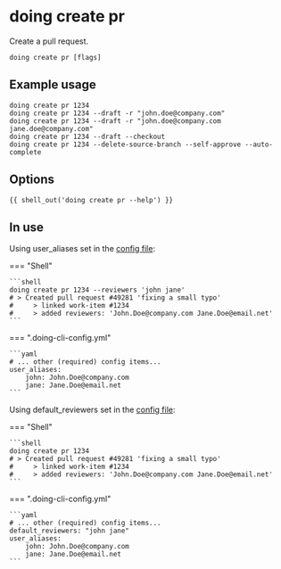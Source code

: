 # doing create pr

Create a pull request.

```shell
doing create pr [flags]
```

## Example usage

```shell
doing create pr 1234
doing create pr 1234 --draft -r "john.doe@company.com"
doing create pr 1234 --draft -r "john.doe@company.com jane.doe@company.com"
doing create pr 1234 --draft --checkout 
doing create pr 1234 --delete-source-branch --self-approve --auto-complete
```

## Options

```nohighlight
{{ shell_out('doing create pr --help') }}
```

## In use

Using user_aliases set in the [config file](../config_file.md):

=== "Shell"

    ```shell
    doing create pr 1234 --reviewers 'john jane'
    # > Created pull request #49281 'fixing a small typo'
    #     > linked work-item #1234
    #     > added reviewers: 'John.Doe@company.com Jane.Doe@email.net'
    ```

=== ".doing-cli-config.yml"

    ```yaml
    # ... other (required) config items...
    user_aliases:
        john: John.Doe@company.com
        jane: Jane.Doe@email.net
    ```

Using default_reviewers set in the [config file](../config_file.md):

=== "Shell"

    ```shell
    doing create pr 1234
    # > Created pull request #49281 'fixing a small typo'
    #     > linked work-item #1234
    #     > added reviewers: 'John.Doe@company.com Jane.Doe@email.net'
    ```

=== ".doing-cli-config.yml"

    ```yaml
    # ... other (required) config items...
    default_reviewers: "john jane"
    user_aliases:
        john: John.Doe@company.com
        jane: Jane.Doe@email.net
    ```
